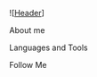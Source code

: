 ![[Header](https://github.com/JuliyaKryv/JuliyaKryv/blob/main/Attachment/KJ%20log%2011.png)]

About me

Languages and Tools

Follow Me
